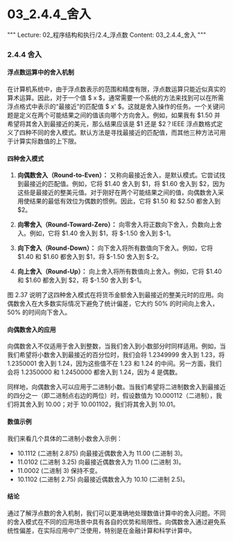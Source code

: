 # 03_2.4.4_舍入

"""
Lecture: 02_程序结构和执行/2.4_浮点数
Content: 03_2.4.4_舍入
"""

### 2.4.4 舍入

#### 浮点数运算中的舍入机制

在计算机系统中，由于浮点数表示的范围和精度有限，浮点数运算只能近似真实的算术运算。因此，对于一个值 $ x $，通常需要一个系统的方法来找到可以在所需浮点格式中表示的“最接近”的匹配值 $ x' $。这就是舍入操作的任务。一个关键问题是定义在两个可能结果之间的值该向哪个方向舍入。例如，如果我有 $1.50 并希望将其舍入到最接近的美元，那么结果应该是 $1 还是 $2？IEEE 浮点数格式定义了四种不同的舍入模式。默认方法是寻找最接近的匹配值，而其他三种方法可用于计算实际数值的上下限。

#### 四种舍入模式

1. **向偶数舍入（Round-to-Even）：** 又称向最接近舍入，是默认模式。它尝试找到最接近的匹配值。例如，它将 $1.40 舍入到 $1，将 $1.60 舍入到 $2，因为这些是最接近的整美元值。对于刚好在两个可能结果之间的值，向偶数舍入采用使结果的最低有效位为偶数的惯例。因此，它将 $1.50 和 $2.50 都舍入到 $2。

2. **向零舍入（Round-Toward-Zero）：** 向零舍入将正数向下舍入，负数向上舍入。例如，它将 $1.40 舍入到 $1，将 $-1.50 舍入到 $-1。

3. **向下舍入（Round-Down）：** 向下舍入将所有数值向下舍入。例如，它将 $1.40 和 $1.60 都舍入到 $1，将 $-1.50 舍入到 $-2。

4. **向上舍入（Round-Up）：** 向上舍入将所有数值向上舍入。例如，它将 $1.40 和 $1.60 都舍入到 $2，将 $-1.50 舍入到 $-1。

图 2.37 说明了这四种舍入模式在将货币金额舍入到最接近的整美元时的应用。向偶数舍入在大多数实际情况下避免了统计偏差，它大约 50% 的时间向上舍入，50% 的时间向下舍入。

#### 向偶数舍入的应用

向偶数舍入不仅适用于舍入到整数，当我们舍入到小数部分时同样适用。例如，当我们希望将小数舍入到最接近的百分位时，我们会将 1.2349999 舍入到 1.23，将 1.2350001 舍入到 1.24，因为这些值不在 1.23 和 1.24 的中间。另一方面，我们会将 1.2350000 和 1.2450000 都舍入到 1.24，因为 4 是偶数。

同样地，向偶数舍入可以应用于二进制小数。当我们希望将二进制数舍入到最接近的四分之一（即二进制点右边的两位）时，假设数值为 10.000112（二进制），我们将其舍入到 10.00；对于 10.001102，我们将其舍入到 10.01。

#### 数值示例

我们来看几个具体的二进制小数舍入示例：
- 10.1112 (二进制 2.875) 向最接近偶数舍入为 11.00 (二进制 3)。
- 11.0102 (二进制 3.25) 向最接近偶数舍入为 11.00 (二进制 3)。
- 11.0002 (二进制 3) 保持不变。
- 10.1102 (二进制 2.75) 向最接近偶数舍入为 10.10 (二进制 2.5)。

#### 结论

通过了解浮点数的舍入机制，我们可以更准确地处理数值计算中的舍入问题。不同的舍入模式在不同的应用场景中具有各自的优势和局限性。向偶数舍入通过避免系统性偏差，在实际应用中广泛使用，特别是在金融计算和科学计算中。
